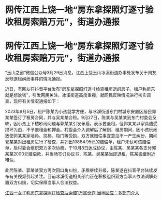 # 网传江西上饶一地“房东拿探照灯逐寸验收租房索赔万元”，街道办通报

# 网传江西上饶一地“房东拿探照灯逐寸验收租房索赔万元”，街道办通报

“玉山之窗”微信公众号3月29日消息，江西上饶玉山冰溪街道办事处发布关于网友反映退租纠纷事件的情况通报。

近日，有网友在抖音平台发布“房东拿探照灯逐寸检查租房退的房子，租户称房东就是想讹钱”，引发网民关注。冰溪街道高度重视，就网民反映情况进行核实调查，现将有关情况通报如下：

2023年9月5日，租户陈某为小孩就学方便，与冰溪街道东门村城东安置区居民郭某某签订了租房合同，并与吴某某合租。9月27日，陈某与吴某某到东门村委会反映，因小孩上下楼吵闹问题与郭某某引发矛盾，表示要退租，但郭某某以家具遭受损坏为由，不予退租金和押金。村委会介入调解后了解到，租房期间，因小孩玩闹致使郭某某家墙角、扶梯、柜门等受损，双方就赔偿事宜意见不一产生纠纷，期间郭某某对出租房进行了检查，并列出10884.95元的赔偿单，租户未认可该赔偿单，后村委会组织双方多次协商，于10月8日达成协议，由陈某、吴某某各支付郭某某2000元赔偿款，并当场签订协议书，陈某、吴某某当即退租，陈某搬至附近租住。

此后陈某、郭某某双方再次因口角纠纷，矛盾继续升级，陈某遂在抖音平台陆续发布有关视频引起关注。目前冰溪街道相关部门正在积极组织双方当事人依法调解处置双方纠纷，切实保障当事人合法权益。

[江西一女子称房东拿探照灯检查后索赔1万属讹诈
当地回应：多部门介入](https://news.qq.com/rain/a/20240329A06KPA00)

